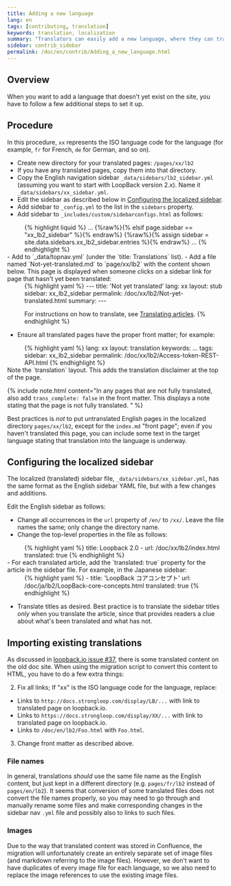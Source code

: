 ```yaml
---
title: Adding a new language
lang: en
tags: [contributing, translation]
keywords: translation, localization
summary: "Translators can easily add a new language, where they can translate LoopBack docs."
sidebar: contrib_sidebar
permalink: /doc/en/contrib/Adding_a_new_language.html
---
```


## Overview

When you want to add a language that doesn't yet exist on the site, you have to follow a few
additional steps to set it up.

## Procedure

In this procedure, `xx` represents the ISO language code for the language (for example, `fr` for French, `de` for German, and so on).

- Create new directory for your translated pages: `/pages/xx/lb2`
- If you have any translated pages, copy them into that directory.
- Copy the English navigation sidebar `_data/sidebars/lb2_sidebar.yml` (assuming you want to start with LoopBack version 2.x).  Name it `_data/sidebars/xx_sidebar.yml`.
- Edit the sidebar as described below in [Configuring the localized sidebar](#configuring-the-localized-sidebar).
- Add sidebar to `_config.yml` to the list in the `sidebars` property.
- Add sidebar to `_includes/custom/sidebarconfigs.html` as follows:
<div style="margin-left:40px;">{% highlight liquid %}
...
{%raw%}{% elsif page.sidebar == "xx_lb2_sidebar" %}{% endraw%}
    {%raw%}{% assign sidebar = site.data.sidebars.xx_lb2_sidebar.entries %}{% endraw%}
...
{% endhighlight %}</div>
- Add to `_data/topnav.yml` (under the `title: Translations` list).
- Add a file named `Not-yet-translated.md` to `page/xx/lb2` with the content shown below.
This page is displayed when someone clicks on a sidebar link for page that hasn't yet been translated:
<div style="margin-left:40px;">{% highlight yaml %}
---
title: 'Not yet translated'
lang: xx
layout: stub
sidebar: xx_lb2_sidebar
permalink: /doc/xx/lb2/Not-yet-translated.html
summary:
---

For instructions on how to translate, see [Translating articles](Translating_articles.html).
{% endhighlight %}</div>
- Ensure all translated pages have the proper front matter; for example:
<div style="margin-left:40px;">{% highlight yaml %}
lang: xx
layout: translation
keywords: ...
tags:
sidebar: xx_lb2_sidebar
permalink: /doc/xx/lb2/Access-token-REST-API.html
{% endhighlight %}</div>
Note the `translation` layout.  This adds the translation disclaimer at the top of the page.

{% include note.html content="In any pages that are not fully translated, also add `trans_complete: false` in the front matter.  This displays a note stating that the page is not fully translated.
" %}

Best practices is _not_ to put untranslated English pages in the localized directory `pages/xx/lb2`, except for the `index.md` "front page"; even if you haven't translated this page, you can include some text in the target language stating that translation into the language is underway.

## Configuring the localized sidebar

The localized (translated) sidebar file, `_data/sidebars/xx_sidebar.yml`, has the same format as the
English sidebar YAML file, but with a few changes and additions.

Edit the English sidebar as follows:

- Change all occurrences in the `url` property of `/en/` to `/xx/`.  Leave the file names the same; only change the directory name.
- Change the top-level properties in the file as follows:

<div style="margin-left:40px;">{% highlight yaml %}
title: Loopback 2.0 - <Add language name here>
url: /doc/xx/lb2/index.html
translated: true
{% endhighlight %}</div>
- For each translated article, add the `translated: true` property for the article in the sidebar file.  For example, in the Japanese sidebar:
<div style="margin-left:40px;">{% highlight yaml %}
- title: 'LoopBack コアコンセプト'
  url: /doc/ja/lb2/LoopBack-core-concepts.html
  translated: true
{% endhighlight %}</div>

- Translate titles as desired.  Best practice is to translate the sidebar titles _only_ when you translate the article, since that provides readers a clue about what's been translated and what has not.

## Importing existing translations

As discussed in [loopback.io issue #37](https://github.com/strongloop/loopback.io/issues/37), there is some translated content on the old doc site.   When using the migration script to convert this content to HTML, you have to do a few extra things:

2. Fix all links; If "xx" is the ISO language code for the language, replace:
  - Links to `http://docs.strongloop.com/display/LB/...` with link to translated page on loopback.io.
  - Links to `https://docs.strongloop.com/display/XX/...` with link to translated page on loopback.io.
  - Links to `/doc/en/lb2/Foo.html` with `Foo.html`.
3. Change front matter as described above.

### File names

In general, translations _should_ use the same file name as the English content, but just kept in a different directory (e.g. `pages/fr/lb2` instead of `pages/en/lb2`).  It seems that conversion of some translated files does not convert the file names properly, so you may need to go through and manually rename some files and make corresponding changes in the sidebar nav `.yml` file and possibly also to links to such files.

### Images
Due to the way that translated content was stored in Confluence, the migration will unfortunately create an entirely separate set of image files (and markdown referring to the image files).  However, we don't want to have duplicates of every image file for each language, so we also need to replace the image references to use the existing image files.
